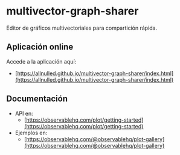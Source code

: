 # multivector-graph-sharer

Editor de gráficos multivectoriales para compartición rápida.

## Aplicación online

Accede a la aplicación aquí:

- [https://allnulled.github.io/multivector-graph-sharer/index.html](https://allnulled.github.io/multivector-graph-sharer/index.html)

## Documentación

- API en:
   - [https://observablehq.com/plot/getting-started](https://observablehq.com/plot/getting-started)
- Ejemplos en:
   - [https://observablehq.com/@observablehq/plot-gallery](https://observablehq.com/@observablehq/plot-gallery)